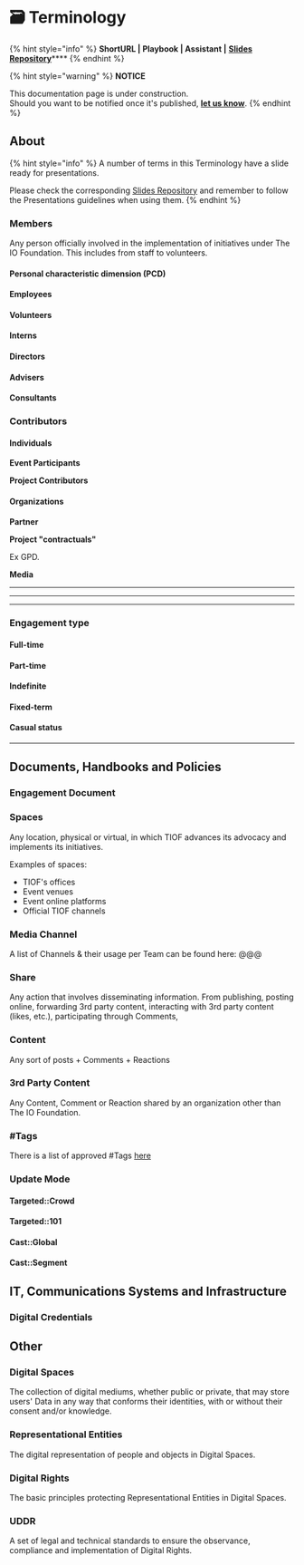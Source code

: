 # 🗃 Terminology

{% hint style="info" %}
**ShortURL | Playbook | Assistant |** [**Slides Repository**](https://tiof.click/TIOFSlidesRepo)****
{% endhint %}

{% hint style="warning" %}
**NOTICE**

This documentation page is under construction.\
Should you want to be notified once it's published, [**let us know**](https://tiof.click/TIOFTarianUpdatesService).
{% endhint %}

## About

{% hint style="info" %}
A number of terms in this Terminology have a slide ready for presentations.

Please check the corresponding [Slides Repository](https://tiof.click/TIOFSlidesRepo) and remember to follow the Presentations guidelines when using them.
{% endhint %}

### Members

Any person officially involved in the implementation of initiatives under The IO Foundation. This includes from staff to volunteers.

#### Personal characteristic dimension (PCD)

#### Employees

#### Volunteers

#### Interns

#### Directors

#### Advisers

#### Consultants

### Contributors

#### Individuals

**Event Participants**

**Project Contributors**

#### Organizations

**Partner**

**Project "contractuals"**

Ex GPD.

**Media**

****

****

****

### **Engagement type**

#### Full-time

#### Part-time

#### Indefinite

#### Fixed-term

#### Casual status

****

## Documents, Handbooks and Policies

### Engagement Document

### Spaces

Any location, physical or virtual, in which TIOF advances its advocacy and implements its initiatives.

Examples of spaces:

* TIOF's offices
* Event venues
* Event online platforms
* Official TIOF channels

###

### Media Channel

A list of Channels & their usage per Team can be found here: @@@

### Share

Any action that involves disseminating information. From publishing, posting online, forwarding 3rd party content, interacting with 3rd party content (likes, etc.), participating through Comments,

### Content

Any sort of posts + Comments + Reactions

### 3rd Party Content

Any Content, Comment or Reaction shared by an organization other than The IO Foundation.

### #Tags

There is a list of approved #Tags [here](https://tiof.click/Tags)

### Update Mode

#### Targeted::Crowd

#### Targeted::101

#### Cast::Global

#### Cast::Segment

## IT, Communications Systems and Infrastructure

### Digital Credentials

## Other



### Digital Spaces <a href="#_tcy4cfguqqg8" id="_tcy4cfguqqg8"></a>

The collection of digital mediums, whether public or private, that may store users' Data in any way that conforms their identities, with or without their consent and/or knowledge.

### Representational Entities <a href="#_lx909vczyqa8" id="_lx909vczyqa8"></a>

The digital representation of people and objects in Digital Spaces.

### Digital Rights <a href="#_ucc4bfe9jq5z" id="_ucc4bfe9jq5z"></a>

The basic principles protecting Representational Entities in Digital Spaces.

### UDDR <a href="#_ghzu2gba7md3" id="_ghzu2gba7md3"></a>

A set of legal and technical standards to ensure the observance, compliance and implementation of Digital Rights.

###
